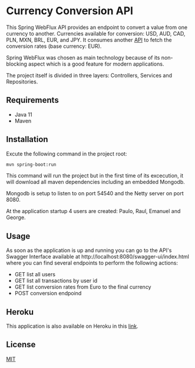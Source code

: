 # Currency Conversion API

This Spring WebFlux API provides an endpoint to convert a value from one currency to another. Currencies available for conversion: USD, AUD, CAD, PLN, MXN, BRL, EUR, and JPY.
It consumes another [API](http://api.exchangeratesapi.io) to fetch the conversion rates (base currency: EUR).

Spring WebFlux was chosen as main technology because of its non-blocking aspect which is a good feature for modern applications.

The project itself is divided in three layers: Controllers, Services and Repositories.

## Requirements

- Java 11
- Maven 

## Installation

Excute the following command in the project root:

```bash
mvn spring-boot:run
```

This command will run the project but in the first time of its excecution, it will download all maven dependencies including an embedded Mongodb.

Mongodb is setup to listen to on port 54540 and the Netty server on port 8080.

At the application startup 4 users are created: Paulo, Raul, Emanuel and George.

## Usage

As soon as the application is up and running you can go to the API's Swagger Interface available at http://localhost:8080/swagger-ui/index.html where you can find several endpoints to perform the following actions:

- GET list all users
- GET list all transactions by user id
- GET list conversion rates from Euro to the final currency
- POST conversion endpoind

## Heroku

This application is also available on Heroku in this [link](https://currency-conversion-pg.herokuapp.com/swagger-ui/index.html).

## License
[MIT](https://choosealicense.com/licenses/mit/)